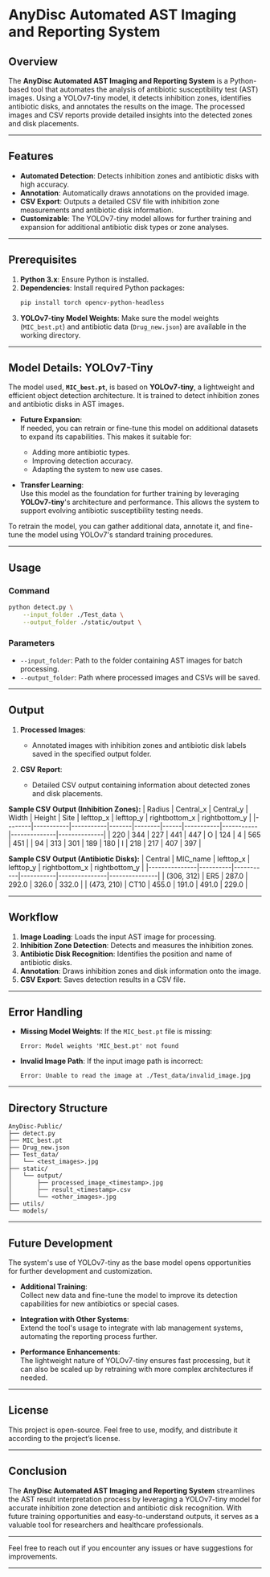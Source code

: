 # AnyDisc Automated AST Imaging and Reporting System

## Overview

The **AnyDisc Automated AST Imaging and Reporting System** is a Python-based tool that automates the analysis of antibiotic susceptibility test (AST) images. Using a YOLOv7-tiny model, it detects inhibition zones, identifies antibiotic disks, and annotates the results on the image. The processed images and CSV reports provide detailed insights into the detected zones and disk placements.

---

## Features

- **Automated Detection**: Detects inhibition zones and antibiotic disks with high accuracy.
- **Annotation**: Automatically draws annotations on the provided image.
- **CSV Export**: Outputs a detailed CSV file with inhibition zone measurements and antibiotic disk information.
- **Customizable**: The YOLOv7-tiny model allows for further training and expansion for additional antibiotic disk types or zone analyses.

---

## Prerequisites

1. **Python 3.x**: Ensure Python is installed.
2. **Dependencies**: Install required Python packages:
   ```bash
   pip install torch opencv-python-headless
   ```
3. **YOLOv7-tiny Model Weights**: Make sure the model weights (`MIC_best.pt`) and antibiotic data (`Drug_new.json`) are available in the working directory.

---

## Model Details: YOLOv7-Tiny

The model used, **`MIC_best.pt`**, is based on **YOLOv7-tiny**, a lightweight and efficient object detection architecture. It is trained to detect inhibition zones and antibiotic disks in AST images.

- **Future Expansion**:  
   If needed, you can retrain or fine-tune this model on additional datasets to expand its capabilities. This makes it suitable for:
   - Adding more antibiotic types.
   - Improving detection accuracy.
   - Adapting the system to new use cases.
  
- **Transfer Learning**:  
   Use this model as the foundation for further training by leveraging **YOLOv7-tiny**'s architecture and performance. This allows the system to support evolving antibiotic susceptibility testing needs.

To retrain the model, you can gather additional data, annotate it, and fine-tune the model using YOLOv7's standard training procedures.

---

## Usage

### **Command**

```bash
python detect.py \
    --input_folder ./Test_data \
    --output_folder ./static/output \
```

### **Parameters**
- `--input_folder`: Path to the folder containing AST images for batch processing.
- `--output_folder`: Path where processed images and CSVs will be saved.

---

## Output

1. **Processed Images**: 
   - Annotated images with inhibition zones and antibiotic disk labels saved in the specified output folder.

2. **CSV Report**:
   - Detailed CSV output containing information about detected zones and disk placements.

**Sample CSV Output (Inhibition Zones):**
| Radius | Central_x | Central_y | Width | Height | Site | lefttop_x | lefttop_y | rightbottom_x | rightbottom_y |
|--------|-----------|-----------|-------|--------|------|-----------|-----------|--------------|--------------|
| 220    | 344       | 227       | 441   | 447    | O    | 124       | 4         | 565          | 451          |
| 94     | 313       | 301       | 189   | 180    | I    | 218       | 217       | 407          | 397          |

**Sample CSV Output (Antibiotic Disks):**
| Central       | MIC_name | lefttop_x | lefttop_y | rightbottom_x | rightbottom_y |
|---------------|----------|-----------|-----------|---------------|---------------|
| (306, 312)    | ER5      | 287.0     | 292.0     | 326.0         | 332.0         |
| (473, 210)    | CT10     | 455.0     | 191.0     | 491.0         | 229.0         |

---

## Workflow

1. **Image Loading**: Loads the input AST image for processing.
2. **Inhibition Zone Detection**: Detects and measures the inhibition zones.
3. **Antibiotic Disk Recognition**: Identifies the position and name of antibiotic disks.
4. **Annotation**: Draws inhibition zones and disk information onto the image.
5. **CSV Export**: Saves detection results in a CSV file.

---

## Error Handling

- **Missing Model Weights**: If the `MIC_best.pt` file is missing:
  ```
  Error: Model weights 'MIC_best.pt' not found
  ```
- **Invalid Image Path**: If the input image path is incorrect:
  ```
  Error: Unable to read the image at ./Test_data/invalid_image.jpg
  ```

---

## Directory Structure

```
AnyDisc-Public/
├── detect.py
├── MIC_best.pt
├── Drug_new.json
├── Test_data/
│   └── <test_images>.jpg
├── static/
│   └── output/
│       ├── processed_image_<timestamp>.jpg
│       ├── result_<timestamp>.csv
│       └── <other_images>.jpg
├── utils/
└── models/
```

---

## Future Development

The system's use of YOLOv7-tiny as the base model opens opportunities for further development and customization. 

- **Additional Training**:  
   Collect new data and fine-tune the model to improve its detection capabilities for new antibiotics or special cases.
   
- **Integration with Other Systems**:  
   Extend the tool's usage to integrate with lab management systems, automating the reporting process further.

- **Performance Enhancements**:  
   The lightweight nature of YOLOv7-tiny ensures fast processing, but it can also be scaled up by retraining with more complex architectures if needed.

---

## License

This project is open-source. Feel free to use, modify, and distribute it according to the project’s license.

---

## Conclusion

The **AnyDisc Automated AST Imaging and Reporting System** streamlines the AST result interpretation process by leveraging a YOLOv7-tiny model for accurate inhibition zone detection and antibiotic disk recognition. With future training opportunities and easy-to-understand outputs, it serves as a valuable tool for researchers and healthcare professionals.

---

Feel free to reach out if you encounter any issues or have suggestions for improvements.

---
